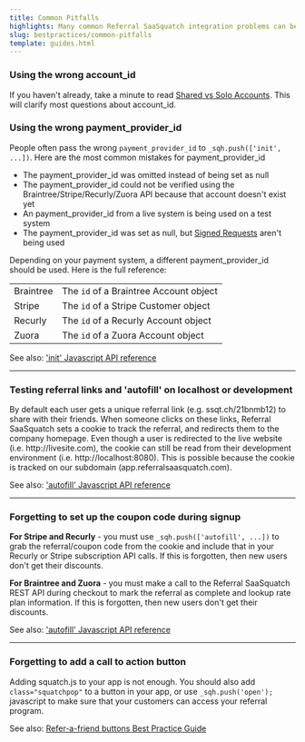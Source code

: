 ```yaml
---
title: Common Pitfalls
highlights: Many common Referral SaaSquatch integration problems can be easily avoided by reading this guide.
slug: bestpractices/common-pitfalls
template: guides.html
---
```


<h3>Using the wrong account_id</h3>

<p>
    If you haven't already, take a minute to read <a href="/shared-vs-solo-accounts">Shared vs Solo Accounts</a>. This will clarify most questions about account_id.
</p>


<h3>Using the wrong payment_provider_id</h3>

<p>People often pass the wrong <code>payment_provider_id</code> to <code>_sqh.push(['init', ...])</code>. Here are the most common mistakes for payment_provider_id</p>

<ul>
    <li>The payment_provider_id was omitted instead of being set as null</li>
    <li>The payment_provider_id could not be verified using the Braintree/Stripe/Recurly/Zuora API because that account doesn't exist yet</li>
    <li>An payment_provider_id from a live system is being used on a test system</li>
    <li>The payment_provider_id was set as null, but <a href="/squatchjs/signed-requests">Signed Requests</a> aren't being used</li>
</ul>

<p>Depending on your payment system, a different payment_provider_id should be used. Here is the full reference:</p>
<table class="table">
    <tr>
        <td>Braintree</td>
        <td>The <code>id</code> of a Braintree Account object</td>
    </tr>
    <tr>
        <td>Stripe</td>
        <td>The <code>id</code> of a Stripe Customer object</td>
    </tr>
    <tr>
        <td>Recurly</td>
        <td>The <code>id</code> of a Recurly Account object</td>
    </tr>
    <tr>
        <td>Zuora</td>
        <td>The <code>id</code> of a Zuora Account object</td>
    </tr>
</table>
<p>
    See also: <a href="/squatchjs#init">'init' Javascript API reference</a>
</p>

<hr/>
<h3>Testing referral links and 'autofill' on localhost or development</h3>

<p>
    By default each user gets a unique referral link (e.g. ssqt.ch/21bnmb12) to share with their friends. When someone clicks on these links, Referral SaaSquatch 
    sets a cookie to track the referral, and redirects them to the company homepage. Even though a user is redirected to the live website (i.e. http://livesite.com), the cookie can
    still be read from their development environment (i.e. http://localhost:8080). This is possible because the cookie is tracked on our subdomain (app.referralsaasquatch.com).
</p>
<p>
    See also: <a href="/squatchjs#autofill">'autofill' Javascript API reference</a>
</p>

<hr/>
<h3>Forgetting to set up the coupon code during signup</h3>

<p><strong>For Stripe and Recurly</strong> - you must use <code>_sqh.push(['autofill', ...])</code> to grab the referral/coupon code from the cookie and include that in your Recurly or Stripe subscription API calls. If this is forgotten, then new users don't get their discounts.</p>
<p><strong>For Braintree and Zuora</strong> - you must make a call to the Referral SaaSquatch REST API during checkout to mark the referral as complete and lookup rate plan information. If this is forgotten, then new users don't get their discounts.</p> 
<p>
    See also: <a href="/squatchjs#autofill">'autofill' Javascript API reference</a>
</p>

<hr/>
<h3>Forgetting to add a call to action button</h3>

<p>Adding squatch.js to your app is not enough. You should also add <code>class="squatchpop"</code> to a button in your app, or use <code>_sqh.push('open');</code> javascript to make sure that your customers can access your referral program.</p> 
<p>
    See also: <a href="/bestpractices/buttons">Refer-a-friend buttons Best Practice Guide</a>
</p>